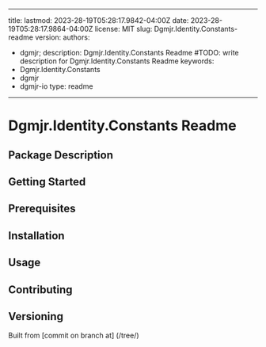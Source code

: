 ---

title:
lastmod: 2023-28-19T05:28:17.9842-04:00Z
date: 2023-28-19T05:28:17.9864-04:00Z
license: MIT
slug: Dgmjr.Identity.Constants-readme
version:
authors:
- dgmjr;
description: Dgmjr.Identity.Constants Readme #TODO: write description for Dgmjr.Identity.Constants Readme
keywords:
- Dgmjr.Identity.Constants
- dgmjr
- dgmjr-io
type: readme
------------

# Dgmjr.Identity.Constants Readme

<!-- TODO: Write the contents of the Dgmjr.Identity.Constants Readme file -->

## Package Description

## Getting Started

## Prerequisites

## Installation

## Usage

## Contributing

## Versioning

Built from [commit  on branch  at]
(/tree/)
